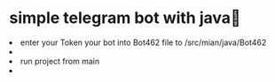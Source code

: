 # simple telegram bot with java🤩
<li> enter your Token your bot into Bot462 file to /src/mian/java/Bot462<li>

<li> run project from main<li>

